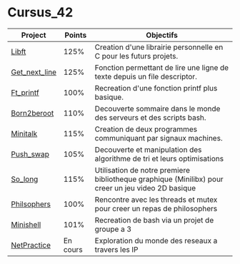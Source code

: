 # Cursus_42

| Project | Points | Objectifs |
| ------- | --- | ---- |
| <a href="https://github.com/LeGodurix19/Cursus_42/tree/main/project_01_libft">Libft</a> | 125% | Creation d'une librairie personnelle en C pour les futurs projets. |
| <a href="https://github.com/LeGodurix19/Cursus_42/tree/main/project_02_get_next_line">Get_next_line</a> | 125% | Fonction permettant de lire une ligne de texte depuis un file descriptor. |
| <a href="https://github.com/LeGodurix19/Cursus_42/tree/main/project_03_ft_printf">Ft_printf</a> | 100% | Recreation d'une fonction printf plus basique. |
| <a href="https://github.com/LeGodurix19/Cursus_42/tree/main/project_04_born2beroot">Born2beroot</a> | 110% | Decouverte sommaire dans le monde des serveurs et des scripts bash. |
| <a href="https://github.com/LeGodurix19/Cursus_42/tree/main/project_05_minitalk">Minitalk</a> | 115% | Creation de deux programmes communiquant par signaux machines. |
| <a href="https://github.com/LeGodurix19/Cursus_42/tree/main/project_06_push_swap">Push_swap</a> | 105% | Decouverte et manipulation des algorithme de tri et leurs optimisations |
| <a href="https://github.com/LeGodurix19/Cursus_42/tree/main/project_07_so_long">So_long</a> | 115% | Utilisation de notre premiere bibliotheque graphique (Minilibx) pour creer un jeu video 2D basique |
| <a href="https://github.com/LeGodurix19/Cursus_42/tree/main/project_08_philosophers">Philsophers</a> | 100% | Rencontre avec les threads et mutex pour creer un repas de philosophers |
| <a href="https://github.com/LeGodurix19/Cursus_42/tree/main/project_09_minishell">Minishell</a> | 101% | Recreation de bash via un projet de groupe a 3 |
| <a href="https://github.com/LeGodurix19/Cursus_42/tree/main/project_10_net_practice">NetPractice</a> | En cours | Exploration du monde des reseaux a travers les IP |
